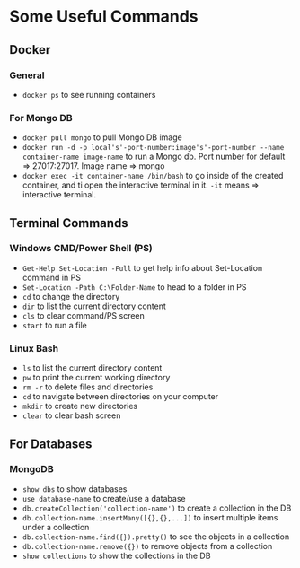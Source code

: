 # Some Useful Commands

## Docker
### General
- `docker ps` to see running containers 

### For Mongo DB
- `docker pull mongo` to pull Mongo DB image
- `docker run -d -p local's'-port-number:image's'-port-number --name container-name image-name` to run a Mongo db. Port number for default => 27017:27017. Image name => mongo
- `docker exec -it container-name /bin/bash` to go inside of the created container, and ti open the interactive terminal in it. `-it` means => interactive terminal.



## Terminal Commands
### Windows CMD/Power Shell (PS)
- `Get-Help Set-Location -Full` to get help info about Set-Location command in PS
- `Set-Location -Path C:\Folder-Name` to head to a folder in PS
- `cd` to change the directory
- `dir` to list the current directory content
- `cls` to clear command/PS screen
- `start` to run a file


### Linux Bash
- `ls` to list the current directory content
- `pw` to print the current working directory
- `rm -r` to delete files and directories
- `cd` to navigate between directories on your computer
- `mkdir` to create new directories
- `clear` to clear bash screen


## For Databases
### MongoDB
- `show dbs` to show databases
- `use database-name` to create/use a database
- `db.createCollection('collection-name')` to create a collection in the DB
- `db.collection-name.insertMany([{},{},...])` to insert multiple items under a collection
- `db.collection-name.find({}).pretty()` to see the objects in a collection
- `db.collection-name.remove({})` to remove objects from a collection
- `show collections` to show the collections in the DB
